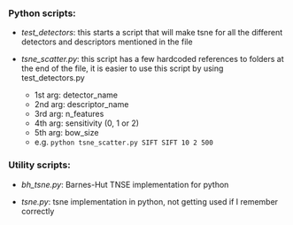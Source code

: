 		
### Python scripts:

- *test\_detectors*: this starts a script that will make tsne for all the different detectors and descriptors mentioned in the file

- *tsne\_scatter.py*: this script has a few hardcoded references to folders at the end of the file, it is easier to use this script by using test\_detectors.py
	- 1st arg: detector\_name
    - 2nd arg: descriptor\_name
    - 3rd arg: n\_features
    - 4th arg: sensitivity (0, 1 or 2)
    - 5th arg: bow\_size
	- e.g. ```python tsne_scatter.py SIFT SIFT 10 2 500```

### Utility scripts:

- *bh\_tsne.py*: Barnes-Hut TNSE implementation for python

- *tsne.py*: tsne implementation in python, not getting used if I remember correctly
